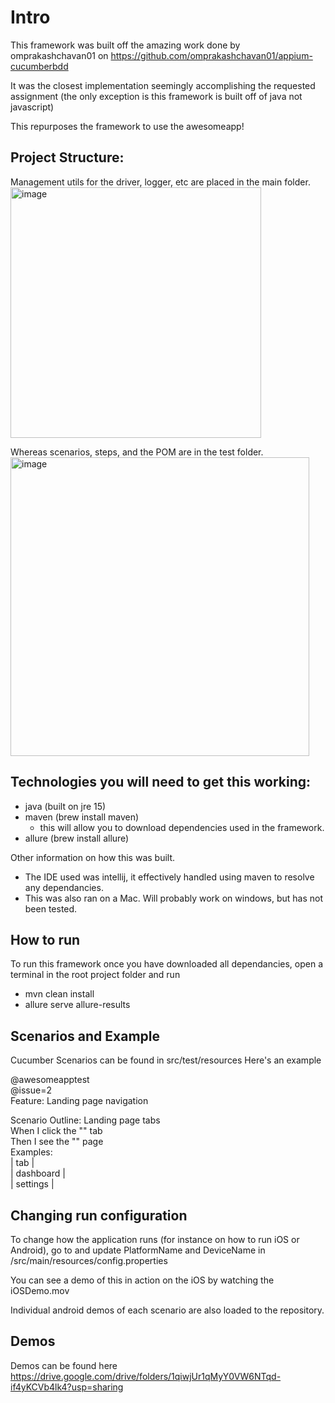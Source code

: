 # Intro
This framework was built off the amazing work done by omprakashchavan01 on https://github.com/omprakashchavan01/appium-cucumberbdd

It was the closest implementation seemingly accomplishing the requested assignment (the only exception is this framework is built off of java not javascript)

This repurposes the framework to use the awesomeapp!

## Project Structure: 
Management utils for the driver, logger, etc are placed in the main folder. \
<img width="401" alt="image" src="https://user-images.githubusercontent.com/82956888/179510654-a30a28d1-dd39-4f9e-9de8-662e49a5319a.png">

Whereas scenarios, steps, and the POM are in the test folder. \
<img width="478" alt="image" src="https://user-images.githubusercontent.com/82956888/179510628-7bfd461b-5079-4f68-829b-c032545497df.png">


## Technologies you will need to get this working:

- java (built on jre 15)
- maven (brew install maven)
    - this will allow you to download dependencies used in the framework.
- allure (brew install allure)

Other information on how this was built. 
- The IDE used was intellij, it effectively handled using maven to resolve any dependancies. 
- This was also ran on a Mac. Will probably work on windows, but has not been tested. 

## How to run
To run this framework once you have downloaded all dependancies, open a terminal in the root project folder and run 

- mvn clean install
- allure serve allure-results

## Scenarios and Example
Cucumber Scenarios can be found in src/test/resources
Here's an example

@awesomeapptest\
@issue=2\
Feature: Landing page navigation

Scenario Outline: Landing page tabs \
When I click the "<tab>" tab\
Then I see the "<tab>" page\
Examples:\
| tab |\
| dashboard |\
| settings  |

## Changing run configuration
To change how the application runs (for instance on how to run iOS or Android), go to and update PlatformName and DeviceName in /src/main/resources/config.properties

You can see a demo of this in action on the iOS by watching the iOSDemo.mov

Individual android demos of each scenario are also loaded to the repository. 

## Demos
Demos can be found here https://drive.google.com/drive/folders/1qiwjUr1qMyY0VW6NTqd-if4yKCVb4lk4?usp=sharing
